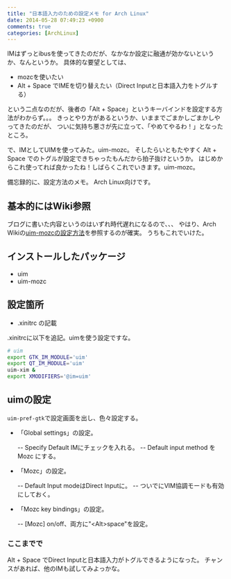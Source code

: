 ```yaml
---
title: "日本語入力のための設定メモ for Arch Linux"
date: 2014-05-28 07:49:23 +0900
comments: true
categories: [ArchLinux]
---
```


IMはずっとibusを使ってきたのだが、なかなか設定に融通が効かないというか、なんというか。
具体的な要望としては、

- mozcを使いたい
- Alt + Space でIMEを切り替えたい（Direct Inputと日本語入力をトグルする）

という二点なのだが、後者の「Alt + Space」というキーバインドを設定する方法がわからず。。。
きっとやり方があるというか、いままでごまかしごまかしやってきたのだが、
ついに気持ち悪さが先に立って、「やめてやるわ！」となったところ。

で、IMとしてUIMを使ってみた。uim-mozc。
そしたらいともたやすく Alt + Space でのトグルが設定できちゃったもんだから拍子抜けというか。
はじめからこれ使ってれば良かったね！しばらくこれでいきます。uim-mozc。

備忘録的に、設定方法のメモ。
Arch Linux向けです。

## 基本的にはWiki参照

ブログに書いた内容というのはいずれ時代遅れになるので、、、
やはり、Arch Wikiの[uim-mozcの設定方法](https://wiki.archlinux.org/index.php/Input_Japanese_using_uim_(%E6%97%A5%E6%9C%AC%E8%AA%9E))を参照するのが確実。
うちもこれでいけた。

## インストールしたパッケージ

- uim
- uim-mozc

## 設定箇所

- .xinitrc の記載

.xinitrcに以下を追記。uimを使う設定ですな。

```bash
# uim
export GTK_IM_MODULE='uim'
export QT_IM_MODULE='uim'
uim-xim &
export XMODIFIERS='@im=uim'
```

## uimの設定

`uim-pref-gtk`で設定画面を出し、色々設定する。

- 「Global settings」の設定。

  -- Specify Default IMにチェックを入れる。
  -- Default input method を Mozc にする。

- 「Mozc」の設定。

  -- Default Input modeはDirect Inputに。
  -- ついでにVIM協調モードも有効にしておく。

- 「Mozc key bindings」の設定。

  -- [Mozc] on/off、両方に"\<Alt\>space"を設定。

### ここまでで

Alt + Space でDirect Inputと日本語入力がトグルできるようになった。
チャンスがあれば、他のIMも試してみよっかな。
